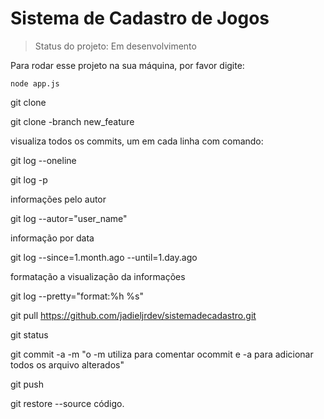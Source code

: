 # Sistema de Cadastro de Jogos

>Status do projeto: Em desenvolvimento

Para rodar esse projeto na sua máquina, por favor digite:

```
node app.js
```
git clone <repositorio> <meu-projeto-clone>

git clone -branch new_feature <repositorio>

visualiza todos os commits, um em cada linha com comando: 

git log --oneline

git log -p

informações pelo autor

git log --autor="user_name"

informação por data

git log --since=1.month.ago --until=1.day.ago

formatação a visualização da informações

git log --pretty="format:%h %s"

git pull https://github.com/jadieljrdev/sistemadecadastro.git

git status

git commit -a -m "o -m utiliza para comentar ocommit e -a para adicionar todos os arquivo alterados"

git push

git restore --source código.

